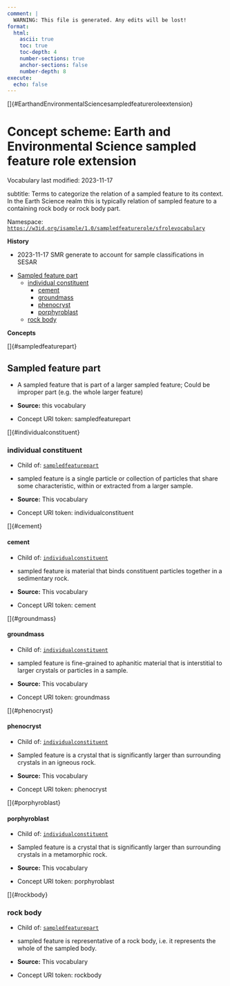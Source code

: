 ```yaml
---
comment: | 
  WARNING: This file is generated. Any edits will be lost!
format:
  html:
    ascii: true
    toc: true
    toc-depth: 4
    number-sections: true
    anchor-sections: false
    number-depth: 8
execute:
  echo: false
---
```


[]{#EarthandEnvironmentalSciencesampledfeatureroleextension}

# **Concept scheme:** Earth and Environmental Science sampled feature role extension

Vocabulary last modified:  2023-11-17

subtitle: 
  Terms to categorize the relation of a sampled feature to its context. In the Earth Science realm this is typically relation of sampled feature to a containing rock body or rock body part.

Namespace: 
[`https://w3id.org/isample/1.0/sampledfeaturerole/sfrolevocabulary`](https://w3id.org/isample/1.0/sampledfeaturerole/sfrolevocabulary)

**History**

* 2023-11-17 SMR generate to account for sample classifications in SESAR

- [Sampled feature part](#sampledfeaturepart)
    - [individual constituent](#individualconstituent)
        - [cement](#cement)
        - [groundmass](#groundmass)
        - [phenocryst](#phenocryst)
        - [porphyroblast](#porphyroblast)
    - [rock body](#rockbody)

**Concepts**

[]{#sampledfeaturepart}

##  Sampled feature part


- A sampled feature that is part of a larger sampled feature; Could be
improper part (e.g. the whole larger feature)

- **Source:**
this vocabulary

- Concept URI token: sampledfeaturepart


[]{#individualconstituent}

###  individual constituent


- Child of:
 [`sampledfeaturepart`](#sampledfeaturepart)

- sampled feature is a single particle or collection of particles that
share some characteristic, within or extracted from a larger sample.

- **Source:**
This vocabulary

- Concept URI token: individualconstituent


[]{#cement}

####  cement


- Child of:
 [`individualconstituent`](#individualconstituent)

- sampled feature is material that binds constituent particles
together in a sedimentary rock.

- **Source:**
This vocabulary

- Concept URI token: cement


[]{#groundmass}

####  groundmass


- Child of:
 [`individualconstituent`](#individualconstituent)

- sampled feature is fine-grained to aphanitic material that is
interstitial to larger crystals or particles in a sample.

- **Source:**
This vocabulary

- Concept URI token: groundmass


[]{#phenocryst}

####  phenocryst


- Child of:
 [`individualconstituent`](#individualconstituent)

- Sampled feature is a crystal that is significantly larger than
surrounding crystals in an igneous rock.

- **Source:**
This vocabulary

- Concept URI token: phenocryst


[]{#porphyroblast}

####  porphyroblast


- Child of:
 [`individualconstituent`](#individualconstituent)

- Sampled feature is a crystal that is significantly larger than
surrounding crystals in a metamorphic rock.

- **Source:**
This vocabulary

- Concept URI token: porphyroblast


[]{#rockbody}

###  rock body


- Child of:
 [`sampledfeaturepart`](#sampledfeaturepart)

- sampled feature is representative of a rock body, i.e. it represents
the whole of the sampled body.

- **Source:**
This vocabulary

- Concept URI token: rockbody



